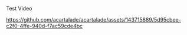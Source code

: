 Test Video



https://github.com/acartalade/acartalade/assets/143715889/5d95cbee-c2f0-4ffe-940d-f7ac59cde4bc

